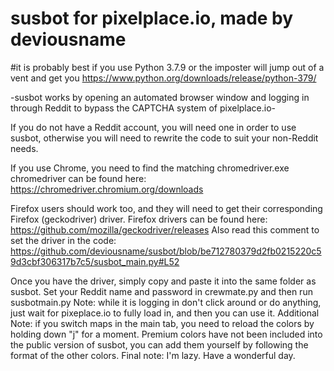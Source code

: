 # susbot for pixelplace.io, made by deviousname
#it is probably best if you use Python 3.7.9 or the imposter will jump out of a vent and get you
https://www.python.org/downloads/release/python-379/

-susbot works by opening an automated browser window and logging in through Reddit to bypass the CAPTCHA system of pixelplace.io-

If you do not have a Reddit account, you will need one in order to use susbot, otherwise you will need to rewrite the code to suit your non-Reddit needs.

If you use Chrome, you need to find the matching chromedriver.exe
chromedriver can be found here:  https://chromedriver.chromium.org/downloads

Firefox users should work too, and they will need to get their corresponding Firefox (geckodriver) driver.
Firefox drivers can be found here: https://github.com/mozilla/geckodriver/releases
Also read this comment to set the driver in the code: https://github.com/deviousname/susbot/blob/be712780379d2fb0215220c59d3cbf306317b7c5/susbot_main.py#L52

Once you have the driver, simply copy and paste it into the same folder as susbot.
Set your Reddit name and password in crewmate.py and then run susbotmain.py
Note: while it is logging in don't click around or do anything, just wait for pixeplace.io to fully load in, and then you can use it.
Additional Note: if you switch maps in the main tab, you need to reload the colors by holding down "j" for a moment.
Premium colors have not been included into the public version of susbot, you can add them yourself by following the format of the other colors.
Final note: I'm lazy. Have a wonderful day.
